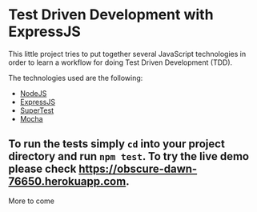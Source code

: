 # Test Driven Development with ExpressJS

This little project tries to put together several JavaScript technologies
in order to learn a workflow for doing Test Driven Development (TDD).

The technologies used are the following:

* [NodeJS](https://github.com/nodejs/node)
* [ExpressJS](https://github.com/expressjs/express)
* [SuperTest](https://github.com/visionmedia/supertest)
* [Mocha](https://github.com/mochajs/mocha)

To run the tests simply `cd` into your project directory and run `npm test`.
To try the live demo please check <https://obscure-dawn-76650.herokuapp.com>.
---
More to come
